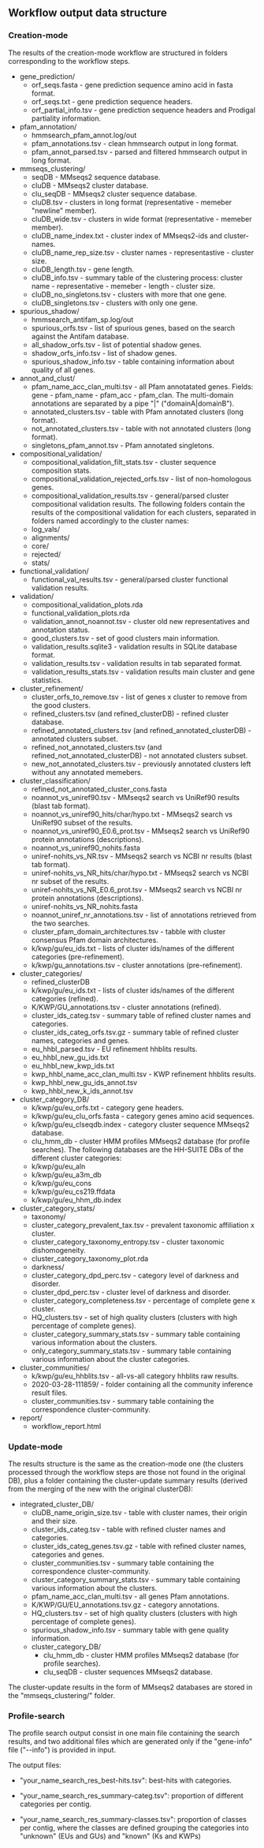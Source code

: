 ## Workflow output data structure

### Creation-mode

The results of the creation-mode workflow are structured in folders corresponding to the workflow steps.

-   gene_prediction/
    -   orf_seqs.fasta - gene prediction sequence amino acid in fasta format.
    -   orf_seqs.txt - gene prediction sequence headers.
    -   orf_partial_info.tsv - gene prediction sequence headers and Prodigal partiality information.
-   pfam_annotation/
    -   hmmsearch_pfam_annot.log/out
    -   pfam_annotations.tsv - clean hmmsearch output in long format.
    -   pfam_annot_parsed.tsv - parsed and filtered hmmsearch output in long format.
-   mmseqs_clustering/
    -   seqDB - MMseqs2 sequence database.
    -   cluDB - MMseqs2 cluster database.
    -   clu_seqDB - MMseqs2 cluster sequence database.
    -   cluDB.tsv - clusters in long format (representative - memeber "newline" member).
    -   cluDB_wide.tsv - clusters in wide format (representative - memeber member).
    -   cluDB_name_index.txt - cluster index of MMseqs2-ids and cluster-names.
    -   cluDB_name_rep_size.tsv - cluster names - representastive - cluster size.
    -   cluDB_length.tsv - gene length.
    -   cluDB_info.tsv - summary table of the clustering process: cluster name - representative - memeber - length - cluster size.
    -   cluDB_no_singletons.tsv - clusters with more that one gene.
    -   cluDB_singletons.tsv - clusters with only one gene.
-   spurious_shadow/
    -   hmmsearch_antifam_sp.log/out
    -   spurious_orfs.tsv - list of spurious genes, based on the search against the Antifam database.
    -   all_shadow_orfs.tsv - list of potential shadow genes.
    -   shadow_orfs_info.tsv - list of shadow genes.
    -   spurious_shadow_info.tsv - table containing information about quality of all genes.
-   annot_and_clust/
    -   pfam_name_acc_clan_multi.tsv - all Pfam annotatated genes. Fields: gene - pfam_name - pfam_acc - pfam_clan. The multi-domain annotations are separated by a pipe "|" ("domainA|domainB").
    -   annotated_clusters.tsv - table with Pfam annotated clusters (long format).
    -   not_annotated_clusters.tsv - table with not annotated clusters (long format).
    -   singletons_pfam_annot.tsv - Pfam annotated singletons.
-   compositional_validation/
    -   compositional_validation_filt_stats.tsv - cluster sequence composition stats.
    -   compositional_validation_rejected_orfs.tsv - list of non-homologous genes.
    -   compositional_validation_results.tsv - general/parsed cluster compositional validation results.
    The following folders contain the results of the compositional validation for each clusters, separated in folders named accordingly to the cluster names:
    -   log_vals/
    -   alignments/
    -   core/
    -   rejected/
    -   stats/
-   functional_validation/
    -   functional_val_results.tsv - general/parsed cluster functional validation results.
-   validation/
    -   compositional_validation_plots.rda
    -   functional_validation_plots.rda
    -   validation_annot_noannot.tsv - cluster old new representatives and annotation status.
    -   good_clusters.tsv - set of good clusters main information.
    -   validation_results.sqlite3 - validation results in SQLite database format.
    -   validation_results.tsv - validation results in tab separated format.
    -   validation_results_stats.tsv - validation results main cluster and gene statistics.
-   cluster_refinement/
    -   cluster_orfs_to_remove.tsv - list of genes x cluster to remove from the good clusters.
    -   refined_clusters.tsv (and refined_clusterDB) - refined cluster database.
    -   refined_annotated_clusters.tsv (and refined_annotated_clusterDB) - annotated clusters subset.
    -   refined_not_annotated_clusters.tsv (and refined_not_annotated_clusterDB) - not annotated clusters subset.
    -   new_not_annotated_clusters.tsv - previously annotated clusters left without any annotated memebers.
-   cluster_classification/
    -   refined_not_annotated_cluster_cons.fasta
    -   noannot_vs_uniref90.tsv - MMseqs2 search vs UniRef90 results (blast tab format).
    -   noannot_vs_uniref90_hits/char/hypo.txt - MMseqs2 search vs UniRef90 subset of the results.
    -   noannot_vs_uniref90_E0.6_prot.tsv - MMseqs2 search vs UniRef90 protein annotations (descriptions).
    -   noannot_vs_uniref90_nohits.fasta
    -   uniref-nohits_vs_NR.tsv - MMseqs2 search vs NCBI nr results (blast tab format).
    -   uniref-nohits_vs_NR_hits/char/hypo.txt -  MMseqs2 search vs NCBI nr subset of the results.
    -   uniref-nohits_vs_NR_E0.6_prot.tsv - MMseqs2 search vs NCBI nr protein annotations (descriptions).
    -   uniref-nohits_vs_NR_nohits.fasta
    -   noannot_uniref_nr_annotations.tsv - list of annotations retrieved from the two searches.
    -   cluster_pfam_domain_architectures.tsv - tabble with cluster consensus Pfam domain architectures.
    -   k/kwp/gu/eu_ids.txt - lists of cluster ids/names of the different categories (pre-refinement).
    -   k/kwp/gu_annotations.tsv - cluster annotations (pre-refinement).
-   cluster_categories/
    -   refined_clusterDB
    -   k/kwp/gu/eu_ids.txt - lists of cluster ids/names of the different categories (refined).
    -   K/KWP/GU_annotations.tsv - cluster annotations (refined).
    -   cluster_ids_categ.tsv - summary table of refined cluster names and categories.
    -   cluster_ids_categ_orfs.tsv.gz - summary table of refined cluster names, categories and genes.
    -   eu_hhbl_parsed.tsv - EU refinement hhblits results.
    -   eu_hhbl_new_gu_ids.txt
    -   eu_hhbl_new_kwp_ids.txt
    -   kwp_hhbl_name_acc_clan_multi.tsv - KWP refinement hhblits results.
    -   kwp_hhbl_new_gu_ids_annot.tsv
    -   kwp_hhbl_new_k_ids_annot.tsv
-   cluster_category_DB/
    -   k/kwp/gu/eu_orfs.txt - category gene headers.
    -   k/kwp/gu/eu_clu_orfs.fasta - category genes amino acid sequences.
    -   k/kwp/gu/eu_clseqdb.index - category cluster sequence MMseqs2 database.
    -   clu_hmm_db - cluster HMM profiles MMseqs2 database (for profile searches).
    The following databases are the HH-SUITE DBs of the different cluster categories:
    -   k/kwp/gu/eu_aln
    -   k/kwp/gu/eu_a3m_db
    -   k/kwp/gu/eu_cons
    -   k/kwp/gu/eu_cs219.ffdata
    -   k/kwp/gu/eu_hhm_db.index
-   cluster_category_stats/
    -   taxonomy/
    -   cluster_category_prevalent_tax.tsv - prevalent taxonomic affiliation x cluster.
    -   cluster_category_taxonomy_entropy.tsv - cluster taxonomic dishomogeneity.
    -   cluster_category_taxonomy_plot.rda
    -   darkness/
    -   cluster_category_dpd_perc.tsv - category level of darkness and disorder.
    -   cluster_dpd_perc.tsv - cluster level of darkness and disorder.
    -   cluster_category_completeness.tsv - percentage of complete gene x cluster.
    -   HQ_clusters.tsv - set of high quality clusters (clusters with high percentage of complete genes).
    -   cluster_category_summary_stats.tsv - summary table containing various information about the clusters.
    -   only_category_summary_stats.tsv - summary table containing various information about the cluster categories.
-   cluster_communities/
    -   k/kwp/gu/eu_hhblits.tsv - all-vs-all category hhblits raw results.
    -   2020-03-28-111859/ - folder containing all the community inference result files.
    -   cluster_communities.tsv - summary table containing the correspondence cluster-community.
-   report/
    -   workflow_report.html

### Update-mode

The results structure is the same as the creation-mode one (the clusters processed through the workflow steps are those not found in the original DB), plus a folder containing the cluster-update summary results (derived from the merging of the new with the original clusterDB):

-   integrated_cluster_DB/
    -   cluDB_name_origin_size.tsv - table with cluster names, their origin and their size.
    -   cluster_ids_categ.tsv - table with refined cluster names and categories.
    -   cluster_ids_categ_genes.tsv.gz  - table with refined cluster names, categories and genes.
    -   cluster_communities.tsv - summary table containing the correspondence cluster-community.
    -   cluster_category_summary_stats.tsv - summary table containing various information about the clusters.
    -   pfam_name_acc_clan_multi.tsv - all genes Pfam annotations.
    -   K/KWP/GU/EU_annotations.tsv.gz - category annotations.
    -   HQ_clusters.tsv - set of high quality clusters (clusters with high percentage of complete genes).
    -   spurious_shadow_info.tsv - summary table with gene quality information.
    -   cluster_category_DB/
        -   clu_hmm_db - cluster HMM profiles MMseqs2 database (for profile searches).
        -   clu_seqDB - cluster sequences MMseqs2 database.

The cluster-update results in the form of MMseqs2 databases are stored in the "mmseqs_clustering/" folder.

### Profile-search

The profile search output consist in one main file containing the search results, and two additional files which are generated only if the "gene-info" file ("--info") is provided in input.

The output files:

-   "your_name_search_res_best-hits.tsv": best-hits with categories.

-   "your_name_search_res_summary-categ.tsv": proportion of different categories per contig.

-   "your_name_search_res_summary-classes.tsv": proportion of classes per contig, where the classes are defined grouping the categories into "unknown" (EUs and GUs) and "known" (Ks and KWPs)
